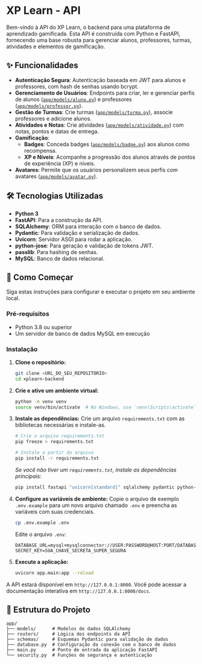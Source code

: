 # XP Learn - API

Bem-vindo à API do XP Learn, o backend para uma plataforma de aprendizado gamificada. Esta API é construída com Python e FastAPI, fornecendo uma base robusta para gerenciar alunos, professores, turmas, atividades e elementos de gamificação.

## ✨ Funcionalidades

*   **Autenticação Segura**: Autenticação baseada em JWT para alunos e professores, com hash de senhas usando bcrypt.
*   **Gerenciamento de Usuários**: Endpoints para criar, ler e gerenciar perfis de alunos ([`app/models/aluno.py`](app/models/aluno.py)) e professores ([`app/models/professor.py`](app/models/professor.py)).
*   **Gestão de Turmas**: Crie turmas ([`app/models/turma.py`](app/models/turma.py)), associe professores e adicione alunos.
*   **Atividades e Notas**: Crie atividades ([`app/models/atividade.py`](app/models/atividade.py)) com notas, pontos e datas de entrega.
*   **Gamificação**:
    *   **Badges**: Conceda badges ([`app/models/badge.py`](app/models/badge.py)) aos alunos como recompensa.
    *   **XP e Níveis**: Acompanhe a progressão dos alunos através de pontos de experiência (XP) e níveis.
*   **Avatares**: Permite que os usuários personalizem seus perfis com avatares ([`app/models/avatar.py`](app/models/avatar.py)).

## 🛠️ Tecnologias Utilizadas

*   **Python 3**
*   **FastAPI**: Para a construção da API.
*   **SQLAlchemy**: ORM para interação com o banco de dados.
*   **Pydantic**: Para validação e serialização de dados.
*   **Uvicorn**: Servidor ASGI para rodar a aplicação.
*   **python-jose**: Para geração e validação de tokens JWT.
*   **passlib**: Para hashing de senhas.
*   **MySQL**: Banco de dados relacional.

## 🚀 Como Começar

Siga estas instruções para configurar e executar o projeto em seu ambiente local.

### Pré-requisitos

*   Python 3.8 ou superior
*   Um servidor de banco de dados MySQL em execução

### Instalação

1.  **Clone o repositório:**
    ```sh
    git clone <URL_DO_SEU_REPOSITORIO>
    cd xplearn-backend
    ```

2.  **Crie e ative um ambiente virtual:**
    ```sh
    python -m venv venv
    source venv/bin/activate  # No Windows, use `venv\Scripts\activate`
    ```

3.  **Instale as dependências:**
    Crie um arquivo `requirements.txt` com as bibliotecas necessárias e instale-as.
    ```sh
    # Crie o arquivo requirements.txt
    pip freeze > requirements.txt

    # Instale a partir do arquivo
    pip install -r requirements.txt
    ```
    *Se você não tiver um `requirements.txt`, instale as dependências principais:*
    ```sh
    pip install fastapi "uvicorn[standard]" sqlalchemy pydantic python-jose[cryptography] passlib[bcrypt] python-dotenv mysql-connector-python
    ```

4.  **Configure as variáveis de ambiente:**
    Copie o arquivo de exemplo `.env.example` para um novo arquivo chamado `.env` e preencha as variáveis com suas credenciais.
    ```sh
    cp .env.example .env
    ```
    Edite o arquivo `.env`:
    ```
    DATABASE_URL=mysql+mysqlconnector://USER:PASSWORD@HOST:PORT/DATABASE_NAME
    SECRET_KEY=SUA_CHAVE_SECRETA_SUPER_SEGURA
    ```

5.  **Execute a aplicação:**
    ```sh
    uvicorn app.main:app --reload
    ```

A API estará disponível em `http://127.0.0.1:8000`. Você pode acessar a documentação interativa em `http://127.0.0.1:8000/docs`.

## 📁 Estrutura do Projeto

```
app/
├── models/      # Modelos de dados SQLAlchemy
├── routers/     # Lógica dos endpoints da API
├── schemas/     # Esquemas Pydantic para validação de dados
├── database.py  # Configuração da conexão com o banco de dados
├── main.py      # Ponto de entrada da aplicação FastAPI
└── security.py  # Funções de segurança e autenticação
```
